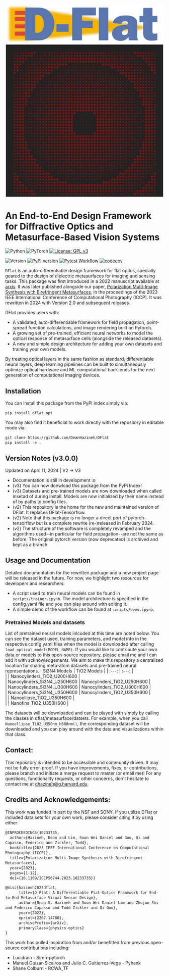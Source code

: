 <div align="center">
  <img src=/docs/DFlat_Long.png alt="Dflat" width="500"/>
</div>
<div align="center">
  <img src=/docs/autoGDS_metalens.png alt="Dflat" width="500"/>
</div>

# An End-to-End Design Framework for Diffractive Optics and Metasurface-Based Vision Systems

![Python](https://img.shields.io/badge/python-3670A0?style=for-the-badge&logo=python&logoColor=ffdd54)
![PyTorch](https://img.shields.io/badge/PyTorch-%23EE4C2C.svg?style=for-the-badge&logo=PyTorch&logoColor=white)
[![License: GPL v3](https://img.shields.io/badge/License-GPLv3-blue.svg)](https://www.gnu.org/licenses/gpl-3.0)

![Version](https://img.shields.io/badge/version-3.0.0-blue)
[![PyPI version](https://badge.fury.io/py/dflat-opt.svg)](https://badge.fury.io/py/dflat-opt)
[![Pytest Workflow](https://github.com/DeanHazineh/DFlat-pytorch/actions/workflows/pytest.yml/badge.svg?branch=main)](https://github.com/DeanHazineh/DFlat-pytorch/actions/workflows/pytest.yml)
[![codecov](https://codecov.io/gh/DeanHazineh/DFlat/graph/badge.svg?token=3J0LPUJ1OX)](https://codecov.io/gh/DeanHazineh/DFlat)

`DFlat` is an auto-differentiable design framework for flat optics, specially geared to the design of dielectric metasurfaces for imaging and sensing tasks. This package was first introduced in a 2022 manuscript available at <a href="https://arxiv.org/abs/2207.14780" target="_blank">arxiv</a>. It was later published alongside our paper, <a href="https://deanhazineh.github.io/publications/Multi_Image_Synthesis/MIS_Home.html" target="_blank"> Polarization Multi-Image Synthesis with Birefringent Metasurfaces</a>, in the proceedings of the 2023 IEEE International Conference of Computational Photography (ICCP). It was rewritten in 2024 with Version 2.0 and subsequent releases.

DFlat provides users with:

- A validated, auto-differentiable framework for field propagation, point-spread function calculations, and image rendering built on Pytorch.
- A growing set of pre-trained, efficient neural networks to model the optical response of metasurface cells (alongside the released datasets).
- A new and simple design architecture for adding your own datasets and training your own models.

By treating optical layers in the same fashion as standard, differentiable neural layers, deep learning pipelines can be built to simultaneously optimize optical hardware and ML computational back-ends for the next generation of computational imaging devices.


## Installation 

You can install this package from the PyPI index simply via: 
```
pip install dflat_opt
```
You  may also find it beneficial to work directly with the repository in editable mode via:
```
git clone https://github.com/DeanHazineh/DFlat
pip install -e .
```

## Version Notes (v3.0.0)

Updated on April 11, 2024 | V2 -> V3
- Documentation is still in development :o 
- (v3) You can now donwload this package from the PyPi Index!
- (v3) Datasets and pre-trained models are now downloaded when called insetad of during install. Models are now initialized by their name instead of by paths to config files. 
- (v2) This repository is the home for the new and maintained version of DFlat. It replaces DFlat-Tensorflow.
- (v2) Note that this package is no longer a direct port of pytorch-tensorflow but is a complete rewrite (re-)released in February 2024.
- (v2) The structure of the software is completely revamped and the algorithms used--in particular for field propagation--are not the same as before. The original pytorch version (now deprecated) is archived and kept as a branch.

## Usage and Documentation

Detailed documentation for the rewritten package and a new project page will be released in the future. For now, we highlight two resources for developers and researchers:
- A script used to train neural models can be found in `scripts/trainer.ipynb`. The model architecture is specified in the config.yaml file and you can play around with editing it. 
- A simple demo of the workflow can be found at `scripts/demo.ipynb`.

### Pretrained Models and datasets

List of pretrained neural models inlcuded at this time are noted below. You can see the dataset used, training parameters, and model info in the respective config.yaml files when the model is downloaded after calling `load_optical_model(MODEL_NAME)`.
If you would like to contribute your own data or models to this open-source repository, please email me and I can add it with acknowledgements. We aim to make this repository a centralized location for sharing meta-atom datasets and pre-trained neural representations. 
| Si3N4 Models | TiO2 Models |
| :---: | :---: |  
| | Nanocylinders_TiO2_U200H600 |  
| Nanocylinders_Si3N4_U250H600 | Nanocylinders_TiO2_U250H600 |  
| Nanocylinders_Si3N4_U300H600 | Nanocylinders_TiO2_U300H600 |  
| Nanocylinders_Si3N4_U350H600 | Nanocylinders_TiO2_U350H600 |  
| | Nanoellipse_TiO2_U350H600 |  
| | Nanofins_TiO2_U350H600 |

The datasets will be downloaded and can be played with simply by calling the classes in dflat/metasurface/datsets. For example, when you call `Nanoellipse_TiO2_U350nm_H600nm()`, the corresponding dataset will be downloaded and you can play around with the data and visualizations within that class.

## Contact:

This repository is intended to be accessible and community driven. It may not be fully error-proof.
If you have improvements, fixes, or contributions, please branch and initiate a merge request to master (or email me)!
For any questions, functionality requests, or other concerns, don't hesitate to contact me at dhazineh@g.harvard.edu.

## Credits and Acknowledgements:
This work was funded in part by the NSF and SONY.
If you utilize DFlat or included data sets for your own work, please consider citing it by using either:

```
@INPROCEEDINGS{10233735,
  author={Hazineh, Dean and Lim, Soon Wei Daniel and Guo, Qi and Capasso, Federico and Zickler, Todd},
  booktitle={2023 IEEE International Conference on Computational Photography (ICCP)},
  title={Polarization Multi-Image Synthesis with Birefringent Metasurfaces},
  year={2023},
  pages={1-12},
  doi={10.1109/ICCP56744.2023.10233735}}
```

```
@misc{hazineh2022dflat,
      title={D-Flat: A Differentiable Flat-Optics Framework for End-to-End Metasurface Visual Sensor Design},
      author={Dean S. Hazineh and Soon Wei Daniel Lim and Zhujun Shi and Federico Capasso and Todd Zickler and Qi Guo},
      year={2022},
      eprint={2207.14780},
      archivePrefix={arXiv},
      primaryClass={physics.optics}
}
```

This work has pulled inspiration from and/or benefitted from previous open-source contributions including:
- Lucidrain - Siren-pytorch
- Manuel Guizar-Sicairos and Julio C. Guitierrez-Vega - Pyhank
- Shane Colburn - RCWA_TF

